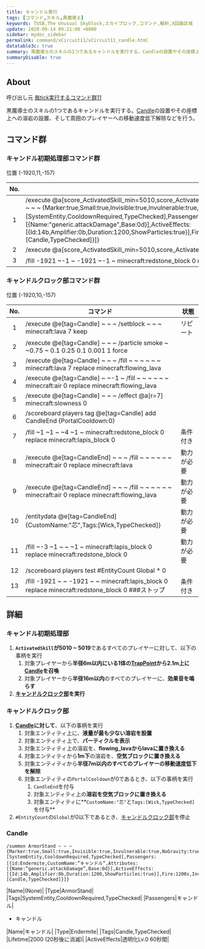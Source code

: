 ```yaml
---
title: キャンドル実行
tags: [コマンド,スキル,黒魔導士]
keywords: TUSB,The Unusual Skyblock,スカイブロック,コマンド,解析,X回路区域
update: 2020-09-14 09:21:00 +0000
sidebar: mydoc_sidebar
permalink: command/xCircuit11/xCircuit11_candle.html
datatable3c: true
summary: 黒魔導士のスキルの1つであるキャンドルを実行する。Candleの設置やその座標上への溶岩の設置、そして周囲のプレイヤーへの移動速度低下解除などを行う。
summaryDisable: true
---
```


## About

<span class="tagBlack">呼び出し元</span> [毎tick実行するコマンド群11]({{site.baseurl}}/command/xCircuit11/xCircuit11_command.html)

黒魔導士のスキルの1つであるキャンドルを実行する。[Candle](#candle)の設置やその座標上への溶岩の設置、そして周囲のプレイヤーへの移動速度低下解除などを行う。

## コマンド群

### キャンドル初期処理部コマンド群

<span class="tagYellow">位置</span> (-1920,11,-157)

<div class="datatable3c-begin"></div>

|No.|コマンド||
|:-:|-|-|
|1|/execute @a[score_ActivatedSkill_min=5010,score_ActivatedSkill=5019] ~ ~ ~ /execute @e[r=6,tag=TrapPoint,c=1] ~ ~2.1 ~ /summon ArmorStand ~ ~ ~ {Marker:true,Small:true,Invisible:true,Invulnerable:true,NoGravity:true,NoBasePlate:true,DisabledSlots:31,PortalCooldown:390,Tags:[SystemEntity,CooldownRequired,TypeChecked],Passengers:[{id:Endermite,CustomName:"キャンドル",Attributes:[{Name:"generic.attackDamage",Base:0d}],ActiveEffects:[{Id:14b,Amplifier:0b,Duration:1200,ShowParticles:true}],Fire:1200s,Invulnerable:true,Silent:true,NoAI:true,Lifetime:2000,PortalCooldown:390,Tags:[Candle,TypeChecked]}]}|
|2|/execute @a[score_ActivatedSkill_min=5010,score_ActivatedSkill=5019] ~ ~ ~ /playsound entity.blaze.shoot master @a[r=16] ~ ~ ~ 1 0.8 0|
|3|/fill -1921 ~-1 ~ -1921 ~-1 ~ minecraft:redstone_block 0 replace minecraft:lapis_block 0 ###キャンドル起動|

<div class="datatable3c-end"></div>

### キャンドルクロック部コマンド群

<span class="tagYellow">位置</span> (-1920,10,-157)

<div class="datatable3c-begin"></div>

|No.|コマンド|状態|
|:-:|-|-|
|1|/execute @e[tag=Candle] ~ ~ ~ /setblock ~ ~ ~ minecraft:lava 7 keep|リピート|
|2|/execute @e[tag=Candle] ~ ~ ~ /particle smoke ~ ~0.75 ~ 0.1 0.25 0.1 0.001 1 force|
|3|/execute @e[tag=Candle] ~ ~ ~ /fill ~ ~ ~ ~ ~ ~ minecraft:lava 7 replace minecraft:flowing_lava|
|4|/execute @e[tag=Candle] ~ ~-1 ~ /fill ~ ~ ~ ~ ~ ~ minecraft:air 0 replace minecraft:flowing_lava|
|5|/execute @e[tag=Candle] ~ ~ ~ /effect @a[r=7] minecraft:slowness 0|
|6|/scoreboard players tag @e[tag=Candle] add CandleEnd {PortalCooldown:0}|
|7|/fill ~1 ~1 ~ ~4 ~1 ~ minecraft:redstone_block 0 replace minecraft:lapis_block 0|条件付き|
|8|/execute @e[tag=CandleEnd] ~ ~ ~ /fill ~ ~ ~ ~ ~ ~ minecraft:air 0 replace minecraft:lava|動力が必要|
|9|/execute @e[tag=CandleEnd] ~ ~ ~ /fill ~ ~ ~ ~ ~ ~ minecraft:air 0 replace minecraft:flowing_lava|動力が必要|
|10|/entitydata @e[tag=CandleEnd] {CustomName:"芯",Tags:[Wick,TypeChecked]}|動力が必要|
|11|/fill ~-3 ~1 ~ ~ ~1 ~ minecraft:lapis_block 0 replace minecraft:redstone_block 0|動力が必要|
|12|/scoreboard players test #EntityCount Global * 0|
|13|/fill -1921 ~ ~ -1921 ~ ~ minecraft:lapis_block 0 replace minecraft:redstone_block 0 ###ストップ|条件付き|

<div class="datatable3c-end"></div>

## 詳細

### キャンドル初期処理部

1. **`ActivatedSkill`が5010 ~ 5019**であるすべてのプレイヤーに対して、以下の事柄を実行
   1. 対象プレイヤーから**半径6m以内にいる1体の[TrapPoint]({{site.baseurl}}/entity/entity_entity.html#trappoint)から2.1m上に[Candle](#candle)を召喚**
   2. 対象プレイヤーから**半径16m以内**のすべてのプレイヤーに、**効果音を鳴らす**
3. **[キャンドルクロック部](#キャンドルクロック部)を実行**

### キャンドルクロック部

1. **[Candle](#candle)に対して**、以下の事柄を実行
   1. 対象エンティティ上に、**液量が最も少ない溶岩を設置**
   2. 対象エンティティ上で、**パーティクルを表示**
   3. 対象エンティティ上の溶岩を、**flowing_lavaからlavaに置き換える**
   4. 対象エンティティから**1m下**の溶岩を、**空気ブロックに置き換える**
   5. 対象エンティティから**半径7m以内のすべてのプレイヤーの移動速度低下を解除**
   6. 対象エンティティの`PortalCooldown`が0であるとき、以下の事柄を実行
      1. `CandleEnd`を付与
      2. 対象エンティティ上の**溶岩を空気ブロックに置き換える**
      3. 対象エンティティに**`CustomName:"芯"`と`Tags:[Wick,TypeChecked]`を付与**
2. `#EntityCount`の`Global`が0以下であるとき、[キャンドルクロック部](#キャンドルクロック部)を停止

### Candle

```mcfunction
/summon ArmorStand ~ ~ ~ {Marker:true,Small:true,Invisible:true,Invulnerable:true,NoGravity:true,NoBasePlate:true,DisabledSlots:31,PortalCooldown:390,Tags:[SystemEntity,CooldownRequired,TypeChecked],Passengers:[{id:Endermite,CustomName:”キャンドル”,Attributes:[{Name:”generic.attackDamage”,Base:0d}],ActiveEffects:[{Id:14b,Amplifier:0b,Duration:1200,ShowParticles:true}],Fire:1200s,Invulnerable:true,Silent:true,NoAI:true,Lifetime:2000,PortalCooldown:390,Tags:[Candle,TypeChecked]}]}
```

|Name|(None)|
|Type|ArmorStand|
|Tags|SystemEntity,CooldownRequired,TypeChecked|
|Passengers|キャンドル|

- キャンドル

|Name|キャンドル|
|Type|Endermite|
|Tags|Candle,TypeChecked|
|Lifetime|2000 (20秒後に消滅)|
|ActiveEffects|透明化Lv.0 60秒間|
